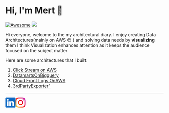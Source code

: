 Hi, I'm Mert :wave:
===================
[![Awesome](https://cdn.rawgit.com/sindresorhus/awesome/d7305f38d29fed78fa85652e3a63e154dd8e8829/media/badge.svg)](https://github.com/sindresorhus/awesome)
![](https://komarev.com/ghpvc/?username=mertse7en&color=orange)

Hi everyone, welcome to the my architectural diary. I enjoy creating Data Architectures(mainly on AWS :blush: ) and solving data needs by **visualizing** them I think Visualization enhances attention as it keeps the audience focused on the subject matter

Here are some architectures that I built:

1. [Click Stream on AWS](projects/1-ClickStreamonAWS/README.md)
2. [DatamartsOnBigquery](projects/3-%20DatamartsOnBigQuery/README.md)
3. [Cloud Front Logs OnAWS](projects/2-%20CloudFrontLogs/READMe.md)
4. [3rdPartyExporter"](projects/TODO:) 


- - -

<a href="https://www.linkedin.com/in/mert-seven-439935149/">
    <img height="32" align="left" alt="LinkedIn" src="img/icons/linkedin.png" />
</a>

<a href="https://www.instagram.com/mertseven7/">
    <img height="32" align="left" alt="Instagram" src="img/icons/instagram.png" />
</a>

